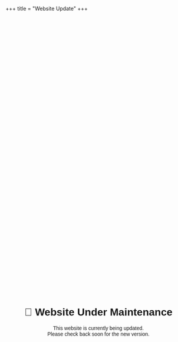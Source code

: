 +++
title = "Website Update"
+++

<div style="text-align:center;margin-top:20vh;font-family:sans-serif;">
  <h1>🔧 Website Under Maintenance</h1>
  <p>This website is currently being updated.<br>Please check back soon for the new version.</p>
</div>
